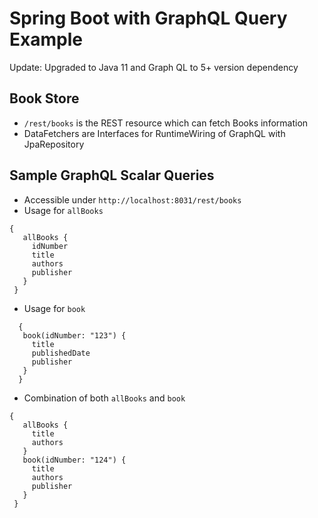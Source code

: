 # Spring Boot with GraphQL Query Example

Update: Upgraded to Java 11 and Graph QL to 5+ version dependency

## Book Store
- `/rest/books` is the REST resource which can fetch Books information
- DataFetchers are Interfaces for RuntimeWiring of GraphQL with JpaRepository

## Sample GraphQL Scalar Queries
- Accessible under `http://localhost:8031/rest/books`
- Usage for `allBooks`
```
{
   allBooks {
     idNumber
     title
     authors
     publisher
   }
 }
```
- Usage for `book`
```
  {
   book(idNumber: "123") {
     title
     publishedDate
     publisher
   }
  }
```
- Combination of both `allBooks` and `book`
```
{
   allBooks {
     title
     authors
   }
   book(idNumber: "124") {
     title
     authors
     publisher
   }
 }
```